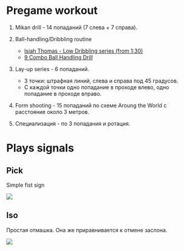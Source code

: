 # Pregame workout

1. Mikan drill - 14 попаданий (7 слева + 7 справа).
2. Ball-handling/Dribbling routine 
    - [Isiah Thomas - Low Dribbling series (from 1:30)](https://youtu.be/BnvGa0I8bMc?t=90)
    - [9 Combo Ball Handling Drill](https://www.youtube.com/watch?v=VRkClP8m9s4)
3. Lay-up series - 6 попаданий. 
    - 3 точки: штрафная линий, слева и справа под 45 градусов. 
    - С каждой точки одно попадание в проходе влево, одно попадание в проходе вправо.
4. Form shooting - 15 попаданий по схеме Aroung the World с расстояние около 3 метров.

5. Специализация - по 3 попадания и ротация.

# Plays signals

## Pick

Simple fist sign

![](https://www.rookieroad.com/img/basketball/basketball-hand-signal-call-for-a-pick.png)

## Iso

Простая отмашка. Она же приравнивается к отмене заслона.

![](https://www.rookieroad.com/img/basketball/basketball-isolation-play-signal.png)

